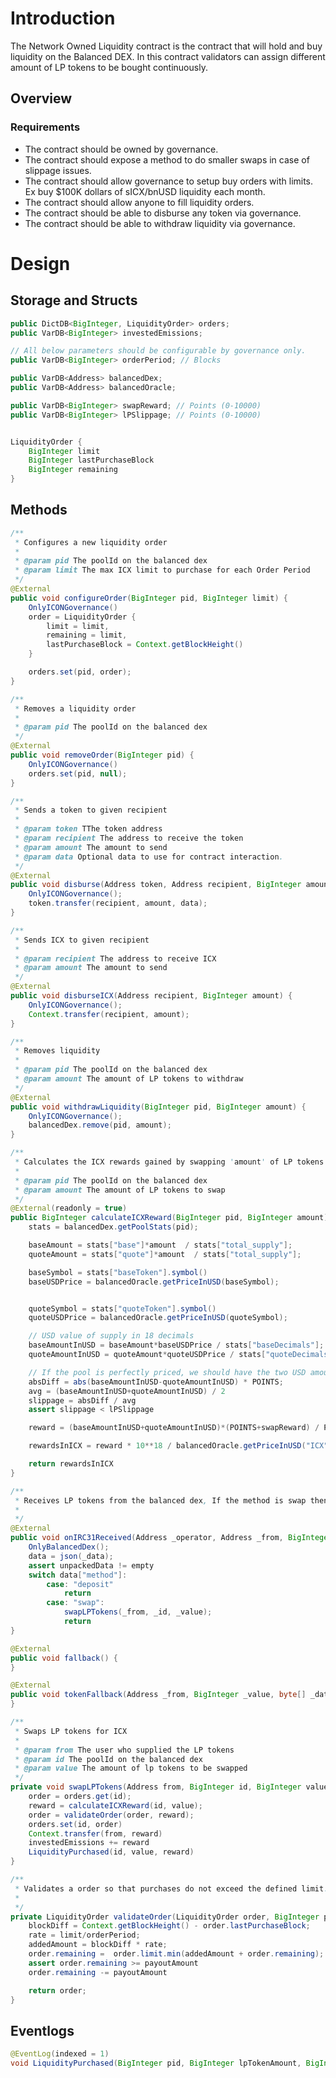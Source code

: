 # Introduction
The Network Owned Liquidity contract is the contract that will hold and buy liquidity on the Balanced DEX.
In this contract validators can assign different amount of LP tokens to be bought continuously.
## Overview

### Requirements
* The contract should be owned by governance.
* The contract should expose a method to do smaller swaps in case of slippage issues.
* The contract should allow governance to setup buy orders with limits. Ex buy $100K dollars of sICX/bnUSD liquidity each month.
* The contract should allow anyone to fill liquidity orders.
* The contract should be able to disburse any token via governance.
* The contract should be able to withdraw liquidity via governance.

# Design

## Storage and Structs
```java
public DictDB<BigInteger, LiquidityOrder> orders;
public VarDB<BigInteger> investedEmissions;

// All below parameters should be configurable by governance only.
public VarDB<BigInteger> orderPeriod; // Blocks

public VarDB<Address> balancedDex;
public VarDB<Address> balancedOracle;

public VarDB<BigInteger> swapReward; // Points (0-10000)
public VarDB<BigInteger> lPSlippage; // Points (0-10000)


LiquidityOrder {
    BigInteger limit
    BigInteger lastPurchaseBlock
    BigInteger remaining
}
```

## Methods

```java
/**
 * Configures a new liquidity order
 *
 * @param pid The poolId on the balanced dex
 * @param limit The max ICX limit to purchase for each Order Period
 */
@External
public void configureOrder(BigInteger pid, BigInteger limit) {
    OnlyICONGovernance()
    order = LiquidityOrder {
        limit = limit,
        remaining = limit,
        lastPurchaseBlock = Context.getBlockHeight()
    }

    orders.set(pid, order);
}
```

```java
/**
 * Removes a liquidity order
 *
 * @param pid The poolId on the balanced dex
 */
@External
public void removeOrder(BigInteger pid) {
    OnlyICONGovernance()
    orders.set(pid, null);
}
```
```java
/**
 * Sends a token to given recipient
 *
 * @param token TThe token address
 * @param recipient The address to receive the token
 * @param amount The amount to send
 * @param data Optional data to use for contract interaction.
 */
@External
public void disburse(Address token, Address recipient, BigInteger amount, @Optional byte[] data) {
    OnlyICONGovernance();
    token.transfer(recipient, amount, data);
}
```

```java
/**
 * Sends ICX to given recipient
 *
 * @param recipient The address to receive ICX
 * @param amount The amount to send
 */
@External
public void disburseICX(Address recipient, BigInteger amount) {
    OnlyICONGovernance();
    Context.transfer(recipient, amount);
}
```

```java
/**
 * Removes liquidity
 *
 * @param pid The poolId on the balanced dex
 * @param amount The amount of LP tokens to withdraw
 */
@External
public void withdrawLiquidity(BigInteger pid, BigInteger amount) {
    OnlyICONGovernance();
    balancedDex.remove(pid, amount);
}
```


```java
/**
 * Calculates the ICX rewards gained by swapping 'amount' of LP tokens with a specific pid
 *
 * @param pid The poolId on the balanced dex
 * @param amount The amount of LP tokens to swap
 */
@External(readonly = true)
public BigInteger calculateICXReward(BigInteger pid, BigInteger amount) {
    stats = balancedDex.getPoolStats(pid);

    baseAmount = stats["base"]*amount  / stats["total_supply"];
    quoteAmount = stats["quote"]*amount  / stats["total_supply"];

    baseSymbol = stats["baseToken"].symbol()
    baseUSDPrice = balancedOracle.getPriceInUSD(baseSymbol);


    quoteSymbol = stats["quoteToken"].symbol()
    quoteUSDPrice = balancedOracle.getPriceInUSD(quoteSymbol);

    // USD value of supply in 18 decimals
    baseAmountInUSD = baseAmount*baseUSDPrice / stats["baseDecimals"];
    quoteAmountInUSD = quoteAmount*quoteUSDPrice / stats["quoteDecimals"];

    // If the pool is perfectly priced, we should have the two USD amount be exactly equal
    absDiff = abs(baseAmountInUSD-quoteAmountInUSD) * POINTS;
    avg = (baseAmountInUSD+quoteAmountInUSD) / 2
    slippage = absDiff / avg
    assert slippage < lPSlippage

    reward = (baseAmountInUSD+quoteAmountInUSD)*(POINTS+swapReward) / POINTS

    rewardsInICX = reward * 10**18 / balancedOracle.getPriceInUSD("ICX")

    return rewardsInICX
}
```


```java
/**
 * Receives LP tokens from the balanced dex, If the method is swap then calculate payout to user.
 *
 */
@External
public void onIRC31Received(Address _operator, Address _from, BigInteger _id, BigInteger _value, byte[] _data) {
    OnlyBalancedDex();
    data = json(_data);
    assert unpackedData != empty
    switch data["method"]:
        case: "deposit"
            return
        case: "swap":
            swapLPTokens(_from, _id, _value);
            return
}
```


```java
@External
public void fallback() {
}
```

```java
@External
public void tokenFallback(Address _from, BigInteger _value, byte[] _data) {
}
```


```java
/**
 * Swaps LP tokens for ICX
 *
 * @param from The user who supplied the LP tokens
 * @param id The poolId on the balanced dex
 * @param value The amount of lp tokens to be swapped
 */
private void swapLPTokens(Address from, BigInteger id, BigInteger value) {
    order = orders.get(id);
    reward = calculateICXReward(id, value);
    order = validateOrder(order, reward);
    orders.set(id, order)
    Context.transfer(from, reward)
    investedEmissions += reward
    LiquidityPurchased(id, value, reward)
}
```

```java
/**
 * Validates a order so that purchases do not exceed the defined limit.
 *
 */
private LiquidityOrder validateOrder(LiquidityOrder order, BigInteger payoutAmount) {
    blockDiff = Context.getBlockHeight() - order.lastPurchaseBlock;
    rate = limit/orderPeriod;
    addedAmount = blockDiff * rate;
    order.remaining =  order.limit.min(addedAmount + order.remaining);
    assert order.remaining >= payoutAmount
    order.remaining -= payoutAmount

    return order;
}
```

## Eventlogs

```java
@EventLog(indexed = 1)
void LiquidityPurchased(BigInteger pid, BigInteger lpTokenAmount, BigInteger payout)
```
